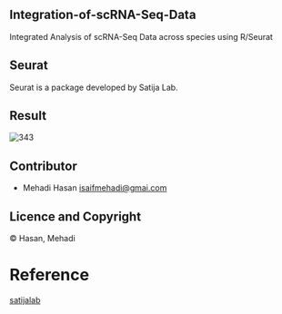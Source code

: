 ## Integration-of-scRNA-Seq-Data
Integrated Analysis of scRNA-Seq Data across species using R/Seurat
## Seurat 
Seurat is a package developed by Satija Lab.

## Result
![343](https://user-images.githubusercontent.com/65890522/123649884-66366900-d82a-11eb-92b0-d0a457562db1.png)

## Contributor
- Mehadi Hasan <isaifmehadi@gmai.com>

## Licence and Copyright
© Hasan, Mehadi

# Reference
[satijalab](https://satijalab.org/seurat/)